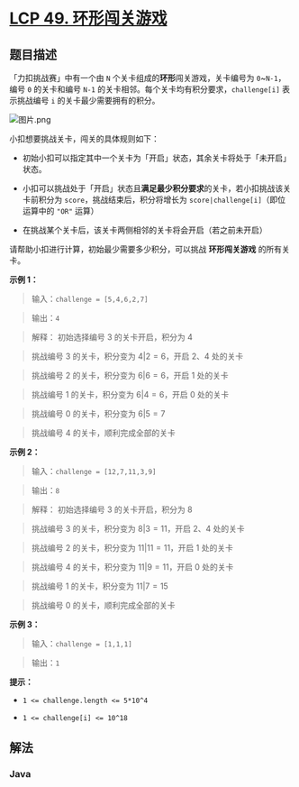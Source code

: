 # [LCP 49. 环形闯关游戏](https://leetcode.cn/problems/K8GULz)

## 题目描述



「力扣挑战赛」中有一个由 `N` 个关卡组成的**环形**闯关游戏，关卡编号为 `0`~`N-1`，编号 `0` 的关卡和编号 `N-1` 的关卡相邻。每个关卡均有积分要求，`challenge[i]` 表示挑战编号 `i` 的关卡最少需要拥有的积分。

![图片.png](https://fastly.jsdelivr.net/gh/doocs/leetcode@main/lcp/LCP%2049.%20%E7%8E%AF%E5%BD%A2%E9%97%AF%E5%85%B3%E6%B8%B8%E6%88%8F/images/1630392170-ucncVS-%E5%9B%BE%E7%89%87.png)

小扣想要挑战关卡，闯关的具体规则如下：

-   初始小扣可以指定其中一个关卡为「开启」状态，其余关卡将处于「未开启」状态。

-   小扣可以挑战处于「开启」状态且**满足最少积分要求**的关卡，若小扣挑战该关卡前积分为 `score`，挑战结束后，积分将增长为 `score|challenge[i]`（即位运算中的 `"OR"` 运算）

-   在挑战某个关卡后，该关卡两侧相邻的关卡将会开启（若之前未开启）

请帮助小扣进行计算，初始最少需要多少积分，可以挑战 **环形闯关游戏** 的所有关卡。

**示例 1：**

> 输入：`challenge = [5,4,6,2,7]`

>

> 输出：`4`

>

> 解释： 初始选择编号 3 的关卡开启，积分为 4

> 挑战编号 3 的关卡，积分变为 $4 | 2 = 6$，开启 2、4 处的关卡

> 挑战编号 2 的关卡，积分变为 $6 | 6 = 6$，开启 1 处的关卡

> 挑战编号 1 的关卡，积分变为 $6 | 4 = 6$，开启 0 处的关卡

> 挑战编号 0 的关卡，积分变为 $6 | 5 = 7$

> 挑战编号 4 的关卡，顺利完成全部的关卡

**示例 2：**

> 输入：`challenge = [12,7,11,3,9]`

>

> 输出：`8`

>

> 解释： 初始选择编号 3 的关卡开启，积分为 8

> 挑战编号 3 的关卡，积分变为 $8 | 3 = 11$，开启 2、4 处的关卡

> 挑战编号 2 的关卡，积分变为 $11 | 11 = 11$，开启 1 处的关卡

> 挑战编号 4 的关卡，积分变为 $11 | 9 = 11$，开启 0 处的关卡

> 挑战编号 1 的关卡，积分变为 $11 | 7 = 15$

> 挑战编号 0 的关卡，顺利完成全部的关卡

**示例 3：**

> 输入：`challenge = [1,1,1]`

>

> 输出：`1`

**提示：**

-   `1 <= challenge.length <= 5*10^4`

-   `1 <= challenge[i] <= 10^18`

## 解法

### **Java**

```java

```
